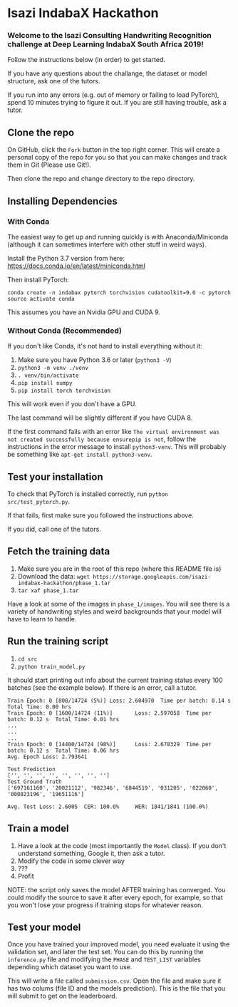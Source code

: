 # Isazi IndabaX Hackathon

### Welcome to the Isazi Consulting Handwriting Recognition challenge at Deep Learning IndabaX South Africa 2019!

Follow the instructions below (in order) to get started.

If you have any questions about the challange, the dataset or model structure, ask one of the tutors.

If you run into any errors (e.g. out of memory or failing to load PyTorch), spend 10 minutes trying to figure it out. If you are still having trouble, ask a tutor.

## Clone the repo

On GitHub, click the `Fork` button in the top right corner. This will create a personal copy of the repo for you so that you can make changes and track them in Git (Please use Git!).

Then clone the repo and change directory to the repo directory.

## Installing Dependencies

### With Conda

The easiest way to get up and running quickly is with Anaconda/Miniconda (although it can sometimes interfere with other stuff in weird ways).

Install the Python 3.7 version from here: https://docs.conda.io/en/latest/miniconda.html

Then install PyTorch:
```
conda create -n indabax pytorch torchvision cudatoolkit=9.0 -c pytorch
source activate conda
```

This assumes you have an Nvidia GPU and CUDA 9.


### Without Conda (Recommended)

If you don't like Conda, it's not hard to install everything without it:

1.  Make sure you have Python 3.6 or later (`python3 -V`)
2.  `python3 -m venv ./venv`
3.  `. venv/bin/activate`
4.  `pip install numpy`
5.  `pip install torch torchvision`

This will work even if you don't have a GPU.

The last command will be slightly different if you have CUDA 8.

If the first command fails with an error like `The virtual environment was not created successfully because ensurepip is not`, follow the instructions in the error message to install `python3-venv`. This will probably be something like `apt-get install python3-venv`.


## Test your installation

To check that PyTorch is installed correctly, run `python src/test_pytorch.py`.

If that fails, first make sure you followed the instructions above.

If you did, call one of the tutors.


## Fetch the training data

1.  Make sure you are in the root of this repo (where this README file is)
2.  Download the data: `wget https://storage.googleapis.com/isazi-indabax-hackathon/phase_1.tar`
3.  `tar xaf phase_1.tar`

Have a look at some of the images in `phase_1/images`. You will see there is a variety of handwriting styles and weird backgrounds that your model will have to learn to handle.


## Run the training script

1.  `cd src`
2.  `python train_model.py`

It should start printing out info about the current training status every 100 batches (see the example below). If there is an error, call a tutor.

```
Train Epoch: 0 [800/14724 (5%)] Loss: 2.604970  Time per batch: 0.14 s  Total Time: 0.00 hrs
Train Epoch: 0 [1600/14724 (11%)]       Loss: 2.597058  Time per batch: 0.12 s  Total Time: 0.01 hrs
...
...
...
Train Epoch: 0 [14400/14724 (98%)]      Loss: 2.678329  Time per batch: 0.12 s  Total Time: 0.06 hrs
Avg. Epoch Loss: 2.793641

Test Prediction
['', '', '', '', '', '', '', '']
Test Ground Truth
['697161160', '20021112', '982346', '6844519', '031205', '022060', '000823196', '19651116']

Avg. Test Loss: 2.6005  CER: 100.0%     WER: 1841/1841 (100.0%)
```


## Train a model

1.  Have a look at the code (most importantly the `Model` class). If you don't understand something, Google it, then ask a tutor.
2.  Modify the code in some clever way
3.  ???
4.  Profit

NOTE: the script only saves the model AFTER training has converged. You could modify the source to save it after every epoch, for example, so that you won't lose your progress if training stops for whatever reason.


## Test your model

Once you have trained your improved model, you need evaluate it using the validation set, and later the test set. You can do this by running the `inference.py` file and modifying the `PHASE` and `TEST_LIST` variables depending which dataset you want to use.

This will write a file called `submission.csv`. Open the file and make sure it has two colums (file ID and the models prediction). This is the file that you will submit to get on the leaderboard.
